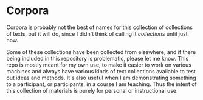 # Corpora

Corpora is probably not the best of names for this collection of collections of texts, but it will do, since I didn't think of calling it *collections* until just now.

Some of these collections have been collected from elsewhere, and if there being included in this repository is problematic, please let me know. This repo is mostly meant for my own use, to make it easier to work on various machines and always have various kinds of text collections available to test out ideas and methods. It's also useful when I am demonstrating something to a participant, or participants, in a course I am teaching. Thus the intent of this collection of materials is purely for personal or instructional use. 
